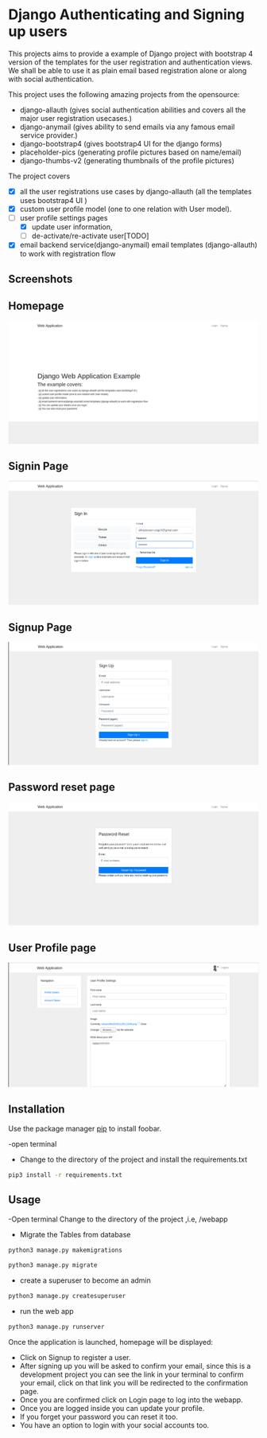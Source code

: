 # Django Authenticating and Signing up users

This projects aims to provide a example of Django project with bootstrap 4 version of the templates for the user registration and authentication views.
We shall be able to use it as plain email based registration alone or along with social authentication.

This project uses the following amazing projects from the opensource:

- django-allauth (gives social authentication abilities and covers all the major user registration usecases.)
- django-anymail (gives ability to send emails via any famous email service provider.)
- django-bootstrap4 (gives bootstrap4 UI for the django forms)
- placeholder-pics (generating profile pictures based on name/email)
- django-thumbs-v2 (generating thumbnails of the profile pictures)

The project covers

- [x] all the user registrations use cases by django-allauth (all the templates uses bootstrap4 UI )
- [x] custom user profile model (one to one relation with User model).
- [ ] user profile settings pages
    - [x] update user information,
    - [ ] de-activate/re-activate user[TODO]
- [x] email backend service(django-anymail) email templates (django-allauth) to work with registration flow

## Screenshots


Homepage
---------
![homepage](screenshots/homepage.png)

Signin Page
---------
![Signin](screenshots/signin.png)

Signup Page
---------
![Signup](screenshots/signup.png)

Password reset page
---------
![password reset](screenshots/password-reset.png)

User Profile page
---------
![user profile](screenshots/user-profile.png)

## Installation

Use the package manager [pip](https://pip.pypa.io/en/stable/) to install foobar.

-open terminal
- Change to the directory of the project and install the requirements.txt

```bash
pip3 install -r requirements.txt
```
## Usage
-Open terminal
 Change to the directory of the project ,i.e, /webapp

- Migrate the Tables from database
```bash
python3 manage.py makemigrations
```
```bash
python3 manage.py migrate
```
- create a superuser to become an admin
```bash
python3 manage.py createsuperuser
```
- run the web app
```bash
python3 manage.py runserver
```
Once the application is launched, homepage will be displayed:
- Click on Signup to register a user.
- After signing up you will be asked to confirm your email, since this is a development project you can see the link in your terminal to confirm your email, click on that link you will be redirected to the confirmation page.
- Once you are confirmed click on Login page to log into the webapp.
- Once you are logged inside you can update your profile.
- If you forget your password you can reset it too.
- You have an option to login with your social accounts too.
